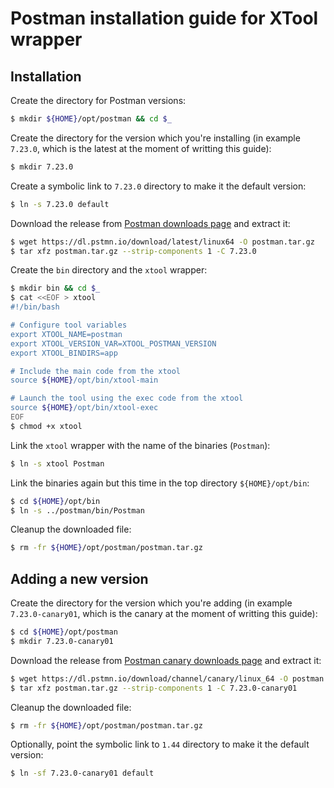 # Postman installation guide for XTool wrapper


## Installation
Create the directory for Postman versions:
```sh
$ mkdir ${HOME}/opt/postman && cd $_
```

Create the directory for the version which you're installing (in example `7.23.0`, which is the latest at the moment of writting this guide):
```sh
$ mkdir 7.23.0
```

Create a symbolic link to `7.23.0` directory to make it the default version:
```sh
$ ln -s 7.23.0 default
```

Download the release from [Postman downloads page](https://www.postman.com/downloads/) and extract it:
```sh
$ wget https://dl.pstmn.io/download/latest/linux64 -O postman.tar.gz
$ tar xfz postman.tar.gz --strip-components 1 -C 7.23.0
```

Create the `bin` directory and the `xtool` wrapper:
```sh
$ mkdir bin && cd $_
$ cat <<EOF > xtool
#!/bin/bash

# Configure tool variables
export XTOOL_NAME=postman
export XTOOL_VERSION_VAR=XTOOL_POSTMAN_VERSION
export XTOOL_BINDIRS=app

# Include the main code from the xtool
source ${HOME}/opt/bin/xtool-main

# Launch the tool using the exec code from the xtool
source ${HOME}/opt/bin/xtool-exec
EOF
$ chmod +x xtool
```

Link the `xtool` wrapper with the name of the binaries (`Postman`):
```sh
$ ln -s xtool Postman
```

Link the binaries again but this time in the top directory `${HOME}/opt/bin`:
```sh
$ cd ${HOME}/opt/bin
$ ln -s ../postman/bin/Postman
```

Cleanup the downloaded file:
```sh
$ rm -fr ${HOME}/opt/postman/postman.tar.gz
```


## Adding a new version
Create the directory for the version which you're adding (in example `7.23.0-canary01`, which is the canary at the moment of writting this guide):
```sh
$ cd ${HOME}/opt/postman
$ mkdir 7.23.0-canary01
```

Download the release from [Postman canary downloads page](https://www.postman.com/downloads/canary) and extract it:
```sh
$ wget https://dl.pstmn.io/download/channel/canary/linux_64 -O postman.tar.gz
$ tar xfz postman.tar.gz --strip-components 1 -C 7.23.0-canary01
```

Cleanup the downloaded file:
```sh
$ rm -fr ${HOME}/opt/postman/postman.tar.gz
```

Optionally, point the symbolic link to `1.44` directory to make it the default version:
```sh
$ ln -sf 7.23.0-canary01 default
```
